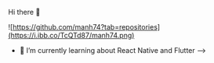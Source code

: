 Hi there 👋

![https://github.com/manh74?tab=repositories](https://i.ibb.co/TcQTd87/manh74.png)

- 🌱 I’m currently learning about React Native and Flutter
-->
